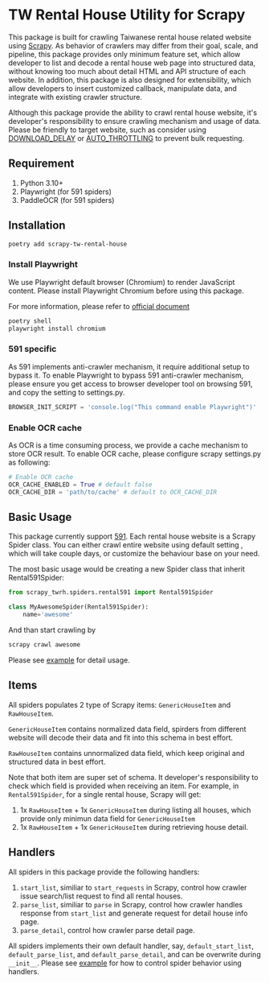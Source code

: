 # TW Rental House Utility for Scrapy

This package is built for crawling Taiwanese rental house related website using [Scrapy](https://scrapy.org/).
As behavior of crawlers may differ from their goal, scale, and pipeline, this package provides only minimum feature set, which allow developer to list and decode a rental house web page into structured data, without knowing too much about detail HTML and API structure of each website. In addition, this package is also designed for extensibility, which allow developers to insert customized callback, manipulate data, and integrate with existing crawler structure.

Although this package provide the ability to crawl rental house website, it's developer's responsibility to ensure crawling mechanism and usage of data. Please be friendly to target website, such as consider using [DOWNLOAD_DELAY](https://doc.scrapy.org/en/latest/topics/settings.html#std:setting-DOWNLOAD_DELAY) or [AUTO_THROTTLING](https://doc.scrapy.org/en/latest/topics/autothrottle.html) to prevent bulk requesting.

## Requirement

1. Python 3.10+
2. Playwright (for 591 spiders)
3. PaddleOCR (for 591 spiders)

## Installation

```bash
poetry add scrapy-tw-rental-house
```

### Install Playwright

We use Playwright default browser (Chromium) to render JavaScript content. Please install Playwright Chromium before using this package.

For more information, please refer to [official document](https://github.com/scrapy-plugins/scrapy-playwright)

```bash
poetry shell
playwright install chromium
```

### 591 specific

As 591 implements anti-crawler mechanism, it require additional setup to bypass it. To enable Playwright to bypass 591 anti-crawler mechanism, please ensure you 
get access to browser developer tool on browsing 591, and copy the setting to settings.py.

```python
BROWSER_INIT_SCRIPT = 'console.log("This command enable Playwright")'
```

### Enable OCR cache

As OCR is a time consuming process, we provide a cache mechanism to store OCR result. To enable OCR cache, please 
configure scrapy settings.py as following:

```python
# Enable OCR cache
OCR_CACHE_ENABLED = True # default false
OCR_CACHE_DIR = 'path/to/cache' # default to OCR_CACHE_DIR
```



## Basic Usage

This package currently support [591](http://rent.591.com.tw/). Each rental house website is a Scrapy Spider class. You can either crawl entire website using default setting , which will take couple days, or customize the behaviour base on your need.

The most basic usage would be creating a new Spider class that inherit Rental591Spider:

```python
from scrapy_twrh.spiders.rental591 import Rental591Spider

class MyAwesomeSpider(Rental591Spider):
    name='awesome'
```

And than start crawling by

```bash
scrapy crawl awesome
```

Please see [example](https://github.com/g0v/tw-rental-house-data/tree/master/scrapy-twrh-example) for detail usage.

## Items

All spiders populates 2 type of Scrapy items: `GenericHouseItem` and `RawHouseItem`.

`GenericHouseItem` contains normalized data field, spirders from different website will decode their data and fit into this schema in best effort.

`RawHouseItem` contains unnormalized data field, which keep original and structured data in best effort.

Note that both item are super set of schema. It developer's responsibility to check which field is provided when receiving an item.
For example, in `Rental591Spider`, for a single rental house, Scrapy will get:

1. 1x `RawHouseItem` + 1x `GenericHouseItem` during listing all houses, which provide only minimun data field for `GenericHouseItem`
2. 1x `RawHouseItem` + 1x `GenericHouseItem` during retrieving house detail.

## Handlers

All spiders in this package provide the following handlers:

1. `start_list`, similiar to `start_requests` in Scrapy, control how crawler issue search/list request to find all rental houses.
2. `parse_list`, similiar to `parse` in Scrapy, control how crawler handles response from `start_list` and generate request for detail house info page.
3. `parse_detail`, control how crawler parse detail page.

All spiders implements their own default handler, say, `default_start_list`, `default_parse_list`, and `default_parse_detail`, and can be overwrite during `__init__`. Please see [example](https://github.com/g0v/tw-rental-house-data/tree/master/scrapy-twrh-example) for how to control spider behavior using handlers.

